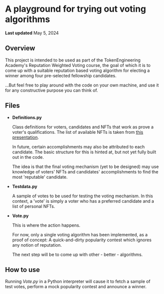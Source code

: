 # A playground for trying out voting algorithms

**Last updated** May 5, 2024

## Overview

This project is intended to be used as part of the TokenEngineering Academy's Reputation Weighted Voting course, 
the goal of which it is to come up with a suitable reputation based voting algorithm for electing a winner among four pre-selected fellowship candidates.

...But feel free to play around with the code on your own machine, and use it for any constructive purpose you can think of. 

## Files

* **Definitions.py**
  
  Class definitions for voters, candidates and NFTs that work as prove a voter's qualifications.
  The list of available NFTs is taken from [this presentation](https://docs.google.com/presentation/d/1fqsmqvMTWeL61E2OMZIbWVfufKEIKJCkYOp6sth6K_Q/edit#slide=id.g1ff3e012012_0_0).
  
  In future, certain accomplishments may also be attributed to each candidate. The basic structure for this is hinted at, but not yet fully built out in the code.

  The idea is that the final voting mechanism (yet to be designed) may use knowledge of voters' NFTs and candidates' accomplishments to find the most 'reputable' candidate.

* **Testdata.py**

  A sample of votes to be used for testing the voting mechanism.
  In this context, a 'vote' is simply a voter who has a preferred candidate and a list of personal NFTs.

* **Vote.py**

  This is where the action happens.

  For now, only a single voting algorithm has been implemented, as a proof of concept:
  A quick-and-dirty popularity contest which ignores any notion of reputation.

  The next step will be to come up with other - better - algorithms.

## How to use

Running *Vote.py* in a Python interpreter will cause it to fetch a sample of test votes, perform a mock popularity contest and announce a winner.
